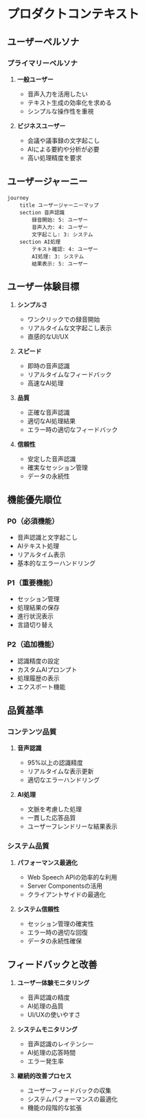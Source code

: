 # プロダクトコンテキスト

## ユーザーペルソナ

### プライマリーペルソナ
1. **一般ユーザー**
   - 音声入力を活用したい
   - テキスト生成の効率化を求める
   - シンプルな操作性を重視

2. **ビジネスユーザー**
   - 会議や議事録の文字起こし
   - AIによる要約や分析が必要
   - 高い処理精度を要求

## ユーザージャーニー
```mermaid
journey
    title ユーザージャーニーマップ
    section 音声認識
        録音開始: 5: ユーザー
        音声入力: 4: ユーザー
        文字起こし: 3: システム
    section AI処理
        テキスト確認: 4: ユーザー
        AI処理: 3: システム
        結果表示: 5: ユーザー
```

## ユーザー体験目標
1. **シンプルさ**
   - ワンクリックでの録音開始
   - リアルタイムな文字起こし表示
   - 直感的なUI/UX

2. **スピード**
   - 即時の音声認識
   - リアルタイムなフィードバック
   - 高速なAI処理

3. **品質**
   - 正確な音声認識
   - 適切なAI処理結果
   - エラー時の適切なフィードバック

4. **信頼性**
   - 安定した音声認識
   - 確実なセッション管理
   - データの永続性

## 機能優先順位
### P0（必須機能）
- 音声認識と文字起こし
- AIテキスト処理
- リアルタイム表示
- 基本的なエラーハンドリング

### P1（重要機能）
- セッション管理
- 処理結果の保存
- 進行状況表示
- 言語切り替え

### P2（追加機能）
- 認識精度の設定
- カスタムAIプロンプト
- 処理履歴の表示
- エクスポート機能

## 品質基準
### コンテンツ品質
1. **音声認識**
   - 95%以上の認識精度
   - リアルタイムな表示更新
   - 適切なエラーハンドリング

2. **AI処理**
   - 文脈を考慮した処理
   - 一貫した応答品質
   - ユーザーフレンドリーな結果表示

### システム品質
1. **パフォーマンス最適化**
   - Web Speech APIの効率的な利用
   - Server Componentsの活用
   - クライアントサイドの最適化

2. **システム信頼性**
   - セッション管理の確実性
   - エラー時の適切な回復
   - データの永続性確保

## フィードバックと改善
1. **ユーザー体験モニタリング**
   - 音声認識の精度
   - AI処理の品質
   - UI/UXの使いやすさ

2. **システムモニタリング**
   - 音声認識のレイテンシー
   - AI処理の応答時間
   - エラー発生率

3. **継続的改善プロセス**
   - ユーザーフィードバックの収集
   - システムパフォーマンスの最適化
   - 機能の段階的な拡張
